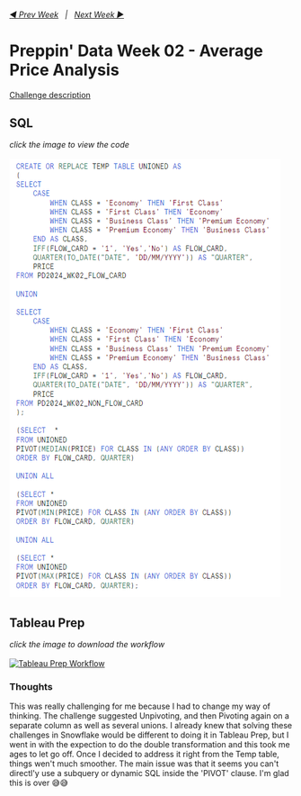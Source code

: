 <h6><a href="../Week_1/README.md">◀  Prev Week</a>&nbsp;&nbsp;&nbsp;|&nbsp;&nbsp;&nbsp;<a href="../Week_3/README.md">Next Week  ▶</a></h6>

# Preppin' Data Week 02 - Average Price Analysis

[Challenge description](https://preppindata.blogspot.com/2024/01/2024-week-2-average-price-analysis.html)

## SQL

<i>click the image to view the code</i><br>
<br>
<a href="Snowflake SQL.sql">
<img src="PD 2024 wk 2 SQL.png?raw=true" alt="SQL Code">
</a>

## Tableau Prep

<i>click the image to download the workflow</i><br>
<br>
<a href="Challenge 2024 week 2.tflx">
<img src="PD 2024 wk 2.png?raw=true" alt="Tableau Prep Workflow">
</a>

### Thoughts

This was really challenging for me because I had to change my way of thinking. The challenge suggested Unpivoting, and then Pivoting again on a separate column as well as several unions. I already knew that solving these challenges in Snowflake would be different to doing it in Tableau Prep, but I went in with the expection to do the double transformation and this took me ages to let go off. Once I decided to address it right from the Temp table, things wen't much smoother. The main issue was that it seems you can't directl'y use a subquery or dynamic SQL inside the 'PIVOT' clause. I'm glad this is over 😅😅
